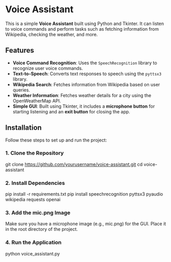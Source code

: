 # Voice Assistant

This is a simple **Voice Assistant** built using Python and Tkinter. It can listen to voice commands and perform tasks such as fetching information from Wikipedia, checking the weather, and more.

## Features

- **Voice Command Recognition**: Uses the `SpeechRecognition` library to recognize user voice commands.
- **Text-to-Speech**: Converts text responses to speech using the `pyttsx3` library.
- **Wikipedia Search**: Fetches information from Wikipedia based on user queries.
- **Weather Information**: Fetches weather details for a city using the OpenWeatherMap API.
- **Simple GUI**: Built using Tkinter, it includes a **microphone button** for starting listening and an **exit button** for closing the app.

## Installation

Follow these steps to set up and run the project:

### 1. Clone the Repository
git clone https://github.com/yourusername/voice-assistant.git
cd voice-assistant

### 2. Install Dependencies
pip install -r requirements.txt
pip install speechrecognition pyttsx3 pyaudio wikipedia requests openai

### 3. Add the mic.png Image
Make sure you have a microphone image (e.g., mic.png) for the GUI. Place it in the root directory of the project.

### 4. Run the Application
python voice_assistant.py
